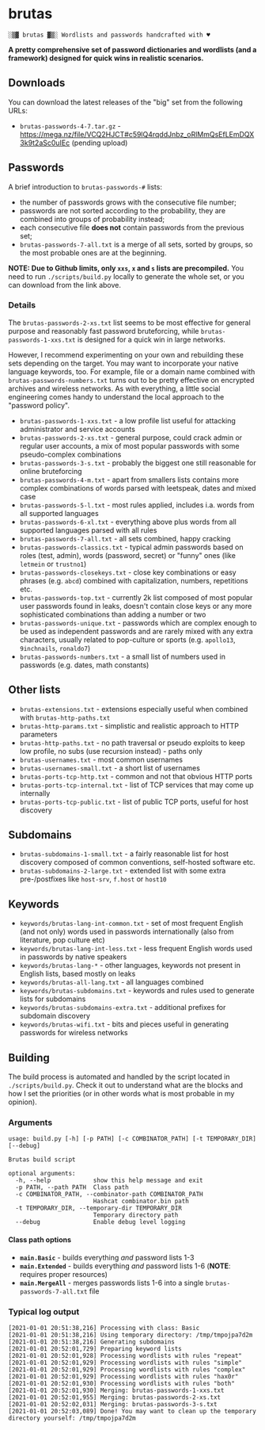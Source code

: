 # brutas

    ░▒▓ brutas ▓▒░ Wordlists and passwords handcrafted with ♥

**A pretty comprehensive set of password dictionaries and wordlists (and a framework) designed for quick wins in realistic scenarios.**

## Downloads

You can download the latest releases of the "big" set from the following URLs:

* `brutas-passwords-4-7.tar.gz` - https://mega.nz/file/VCQ2HJCT#c59lQ4rqddJnbz_oRlMmQsEfLEmDQX3k9t2aSc0uIEc (pending upload)

## Passwords

A brief introduction to `brutas-passwords-#` lists:
* the number of passwords grows with the consecutive file number;
* passwords are not sorted according to the probability, they are combined into groups of probability instead;
* each consecutive file **does not** contain passwords from the previous set;
* `brutas-passwords-7-all.txt` is a merge of all sets, sorted by groups, so the most probable ones are at the beginning.

**NOTE: Due to Github limits, only `xxs`, `x` and `s` lists are precompiled.** You need to run `./scripts/build.py` locally to generate the whole set, or you can download from the link above.

### Details

The `brutas-passwords-2-xs.txt` list seems to be most effective for general purpose and reasonably fast password bruteforcing, while `brutas-passwords-1-xxs.txt` is designed for a quick win in large networks.

However, I recommend experimenting on your own and rebuilding these sets depending on the target. You may want to incorporate your native language keywords, too. For example, file or a domain name combined with `brutas-passwords-numbers.txt` turns out to be pretty effective on encrypted archives and wireless networks. As with everything, a little social engineering comes handy to understand the local approach to the "password policy".

* `brutas-passwords-1-xxs.txt` - a low profile list useful for attacking administrator and service accounts
* `brutas-passwords-2-xs.txt` - general purpose, could crack admin or regular user accounts, a mix of most popular passwords with some pseudo-complex combinations
* `brutas-passwords-3-s.txt` - probably the biggest one still reasonable for online bruteforcing
* `brutas-passwords-4-m.txt` - apart from smallers lists contains more complex combinations of words parsed with leetspeak, dates and mixed case
* `brutas-passwords-5-l.txt` - most rules applied, includes i.a. words from all supported languages
* `brutas-passwords-6-xl.txt` - everything above plus words from all supported languages parsed with all rules
* `brutas-passwords-7-all.txt` - all sets combined, happy cracking
* `brutas-passwords-classics.txt` - typical admin passwords based on roles (test, admin), words (password, secret) or "funny" ones (like `letmein` or `trustno1`)
* `brutas-passwords-closekeys.txt` - close key combinations or easy phrases (e.g. `abcd`) combined with capitalization, numbers, repetitions etc.
* `brutas-passwords-top.txt` - currently 2k list composed of most popular user passwords found in leaks, doesn't contain close keys or any more sophisticated combinations than adding a number or two
* `brutas-passwords-unique.txt` - passwords which are complex enough to be used as independent passwords and are rarely mixed with any extra characters, usually related to pop-culture or sports (e.g. `apollo13`, `9inchnails`, `ronaldo7`)
* `brutas-passwords-numbers.txt` - a small list of numbers used in passwords (e.g. dates, math constants)

## Other lists

* `brutas-extensions.txt` - extensions especially useful when combined with `brutas-http-paths.txt`
* `brutas-http-params.txt` - simplistic and realistic approach to HTTP parameters
* `brutas-http-paths.txt` - no path traversal or pseudo exploits to keep low profile, no subs (use recursion instead) - paths only
* `brutas-usernames.txt` - most common usernames
* `brutas-usernames-small.txt` - a short list of usernames
* `brutas-ports-tcp-http.txt` - common and not that obvious HTTP ports
* `brutas-ports-tcp-internal.txt` - list of TCP services that may come up internally
* `brutas-ports-tcp-public.txt` - list of public TCP ports, useful for host discovery

## Subdomains

* `brutas-subdomains-1-small.txt` - a fairly reasonable list for host discovery composed of common conventions, self-hosted software etc.
* `brutas-subdomains-2-large.txt` - extended list with some extra pre-/postfixes like `host-srv`, `f.host` or `host10`

## Keywords

* `keywords/brutas-lang-int-common.txt` - set of most frequent English (and not only) words used in passwords internationally (also from literature, pop culture etc)
* `keywords/brutas-lang-int-less.txt` - less frequent English words used in passwords by native speakers
* `keywords/brutas-lang-*` - other languages, keywords not present in English lists, based mostly on leaks
* `keywords/brutas-all-lang.txt` - all languages combined
* `keywords/brutas-subdomains.txt` - keywords and rules used to generate lists for subdomains
* `keywords/brutas-subdomains-extra.txt` - additional prefixes for subdomain discovery
* `keywords/brutas-wifi.txt` - bits and pieces useful in generating passwords for wireless networks

## Building

The build process is automated and handled by the script located in `./scripts/build.py`. Check it out to understand what are the blocks and how I set the priorities (or in other words what is most probable in my opinion).

### Arguments

```
usage: build.py [-h] [-p PATH] [-c COMBINATOR_PATH] [-t TEMPORARY_DIR] [--debug]

Brutas build script

optional arguments:
  -h, --help            show this help message and exit
  -p PATH, --path PATH  Class path
  -c COMBINATOR_PATH, --combinator-path COMBINATOR_PATH
                        Hashcat combinator.bin path
  -t TEMPORARY_DIR, --temporary-dir TEMPORARY_DIR
                        Temporary directory path
  --debug               Enable debug level logging
```

#### Class path options

* **`main.Basic`** - builds everything _and_ password lists 1-3
* **`main.Extended`** - builds everything _and_ password lists 1-6 (**NOTE**: requires proper resources)
* **`main.MergeAll`** - merges passwords lists 1-6 into a single `brutas-passwords-7-all.txt` file

### Typical log output

```
[2021-01-01 20:51:38,216] Processing with class: Basic
[2021-01-01 20:51:38,216] Using temporary directory: /tmp/tmpojpa7d2m
[2021-01-01 20:51:38,216] Generating subdomains
[2021-01-01 20:52:01,729] Preparing keyword lists
[2021-01-01 20:52:01,928] Processing wordlists with rules "repeat"
[2021-01-01 20:52:01,929] Processing wordlists with rules "simple"
[2021-01-01 20:52:01,929] Processing wordlists with rules "complex"
[2021-01-01 20:52:01,929] Processing wordlists with rules "hax0r"
[2021-01-01 20:52:01,930] Processing wordlists with rules "both"
[2021-01-01 20:52:01,930] Merging: brutas-passwords-1-xxs.txt
[2021-01-01 20:52:01,955] Merging: brutas-passwords-2-xs.txt
[2021-01-01 20:52:02,031] Merging: brutas-passwords-3-s.txt
[2021-01-01 20:52:03,089] Done! You may want to clean up the temporary directory yourself: /tmp/tmpojpa7d2m
```